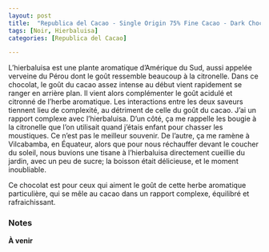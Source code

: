 ```yaml
---
layout: post
title:  "Republica del Cacao - Single Origin 75% Fine Cacao - Dark Chocolate with Lemongrass"
tags: [Noir, Hierbaluisa] 
categories: [Republica del Cacao]

---
```


L’hierbaluisa est une plante aromatique d’Amérique du Sud, aussi appelée verveine du Pérou dont le goût ressemble beaucoup à la citronelle. Dans ce chocolat, le goût du cacao assez intense au début vient rapidement se ranger en arrière plan. Il vient alors complémenter le goût acidulé et citronné de l’herbe aromatique. Les interactions entre les deux saveurs tiennent lieu de complexité, au détriment de celle du goût du cacao.
J’ai un rapport complexe avec l’hierbaluisa. D’un côté, ça me rappelle les bougie à la citronelle que l’on utilisait quand j’étais enfant pour chasser les moustiques. Ce n’est pas le meilleur souvenir. De l’autre, ça me ramène à Vilcabamba, en Équateur, alors que pour nous réchauffer devant le coucher du soleil, nous buvions une tisane à l’hierbaluisa directement cueillie du jardin, avec un peu de sucre; la boisson était délicieuse, et le moment inoubliable.

Ce chocolat est pour ceux qui aiment le goût de cette herbe aromatique particulière, qui se mêle au cacao dans un rapport complexe, équilibré et rafraichissant.

### Notes

**À venir**